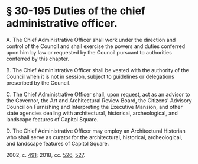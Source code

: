 # § 30-195 Duties of the chief administrative officer.

<p>A. The Chief Administrative Officer shall work under the direction and control of the Council and shall exercise the powers and duties conferred upon him by law or requested by the Council pursuant to authorities conferred by this chapter.</p><p>B. The Chief Administrative Officer shall be vested with the authority of the Council when it is not in session, subject to guidelines or delegations prescribed by the Council.</p><p>C. The Chief Administrative Officer shall, upon request, act as an advisor to the Governor, the Art and Architectural Review Board, the Citizens' Advisory Council on Furnishing and Interpreting the Executive Mansion, and other state agencies dealing with architectural, historical, archeological, and landscape features of Capitol Square.</p><p>D. The Chief Administrative Officer may employ an Architectural Historian who shall serve as curator for the architectural, historical, archeological, and landscape features of Capitol Square.</p><p>2002, c. <a href='http://lis.virginia.gov/cgi-bin/legp604.exe?021+ful+CHAP0491'>491</a>; 2018, cc. <a href='http://lis.virginia.gov/cgi-bin/legp604.exe?181+ful+CHAP0526'>526</a>, <a href='http://lis.virginia.gov/cgi-bin/legp604.exe?181+ful+CHAP0527'>527</a>.</p>